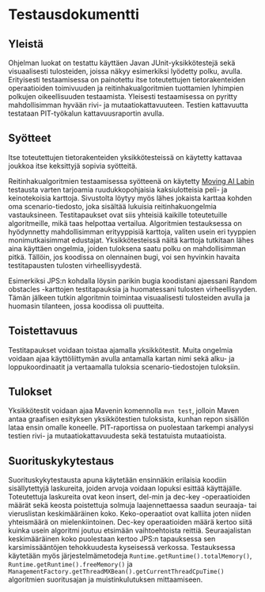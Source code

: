 # Testausdokumentti

## Yleistä
Ohjelman luokat on testattu käyttäen Javan JUnit-yksikkötestejä sekä visuaalisesti tulosteiden, joissa näkyy esimerkiksi lyödetty polku, avulla. Erityisesti testaamisessa on painotettu itse toteutettujen tietorakenteiden operaatioiden toimivuuden ja reitinhakualgoritmien tuottamien lyhimpien polkujen oikeellisuuden testaamista. Yleisesti testaamisessa on pyritty mahdollisimman hyvään rivi- ja mutaatiokattavuuteen. Testien kattavuutta testataan PIT-työkalun kattavuusraportin avulla.

## Syötteet
Itse toteutettujen tietorakenteiden yksikkötesteissä on käytetty kattavaa joukkoa itse keksittyjä sopivia syötteitä.

Reitinhakualgoritmien testaamisessa syötteenä on käytetty [Moving AI Labin](http://movingai.com/benchmarks/) testausta varten tarjoamia ruudukkopohjaisia kaksiulotteisia peli- ja keinotekoisia karttoja. Sivustolta löytyy myös lähes jokaista karttaa kohden oma scenario-tiedosto, joka sisältää lukuisia reitinhakuongelmia vastauksineen. Testitapaukset ovat siis yhteisiä kaikille toteutetuille algoritmeille, mikä taas helpottaa vertailua. Algoritmien testauksessa on hyödynnetty mahdollisimman erityyppisiä karttoja, valiten usein eri tyyppien monimutkaisimmat edustajat. Yksikkötesteissä näitä karttoja tutkitaan lähes aina käyttäen ongelmia, joiden tuloksena saatu polku on mahdollisimman pitkä. Tällöin, jos koodissa on olennainen bugi, voi sen hyvinkin havaita testitapausten tulosten virheellisyydestä.

Esimerkiksi JPS:n kohdalla löysin parikin bugia koodistani ajaessani Random obstacles -karttojen testitapauksia ja huomatessani tulosten virheellisyyden. Tämän jälkeen tutkin algoritmin toimintaa visuaalisesti tulosteiden avulla ja huomasin tilanteen, jossa koodissa oli puutteita.

## Toistettavuus
Testitapaukset voidaan toistaa ajamalla yksikkötestit. Muita ongelmia voidaan ajaa käyttöliittymän avulla antamalla kartan nimi sekä alku- ja loppukoordinaatit ja vertaamalla tuloksia scenario-tiedostojen tuloksiin.

## Tulokset
Yksikkötestit voidaan ajaa Mavenin komennolla ```mvn test```, jolloin Maven antaa graafisen esityksen yksikkötestien tuloksista, kunhan repon sisällön lataa ensin omalle koneelle. PIT-raportissa on puolestaan tarkempi analyysi testien rivi- ja mutaatiokattavuudesta sekä testatuista mutaatioista.

## Suorituskykytestaus
Suorituskykytestausta apuna käytetään ensinnäkin erilaisia koodiin sisällytettyjä laskureita, joiden arvoja voidaan lopuksi esittää käyttäjälle. Toteutettuja laskureita ovat keon insert, del-min ja dec-key -operaatioiden määrät sekä keosta poistettuja solmuja laajennettaessa saadun seuraaja- tai vieruslistan keskimääräinen koko. Keko-operaatiot ovat kalliita joten niiden yhteismäärä on mielenkiintoinen. Dec-key operaatioiden määrä kertoo siitä kuinka usein algoritmi joutuu etsimään vaihtoehtoista reittiä. Seuraajalistan keskimääräinen koko puolestaan kertoo JPS:n tapauksessa sen karsimissääntöjen tehokkuudesta kyseisessä verkossa. Testauksessa käytetään myös järjestelmämetodeja ```Runtime.getRuntime().totalMemory()```, ```Runtime.getRuntime().freeMemory()``` ja ```ManagementFactory.getThreadMXBean().getCurrentThreadCpuTime()``` algoritmien suoritusajan ja muistinkulutuksen mittaamiseen.
